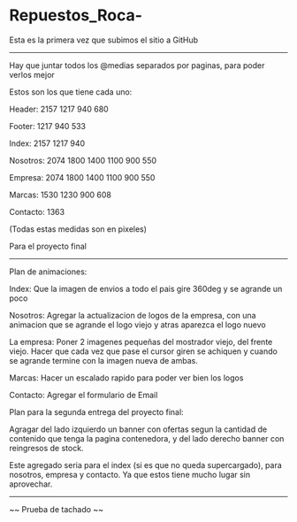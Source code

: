# Repuestos_Roca-

Esta es la primera vez que subimos el sitio a GitHub

-----------------------------------------------------------------------------------------------------------------------------------------------------------------------

Hay que juntar todos los @medias separados por paginas, para poder verlos mejor

Estos son los que tiene cada uno:

Header: 2157 1217 940 680

Footer: 1217 940 533

Index: 2157 1217 940

Nosotros: 2074 1800 1400 1100 900 550

Empresa: 2074 1800 1400 1100 900 550

Marcas: 1530 1230 900 608

Contacto: 1363

(Todas estas medidas son en pixeles)

Para el proyecto final

-----------------------------------------------------------------------------------------------------------------------------------------------------------------------
Plan de animaciones:

Index: Que la imagen de envios a todo el pais gire 360deg y se agrande un poco

Nosotros: Agregar la actualizacion de logos de la empresa, con una animacion que se agrande el logo viejo y atras aparezca el logo nuevo

La empresa: Poner 2 imagenes pequeñas del mostrador viejo, del frente viejo. Hacer que cada vez que pase el cursor giren se achiquen y cuando se agrande termine con la imagen nueva de ambas.

Marcas: Hacer un escalado rapido para poder ver bien los logos

Contacto: Agregar el formulario de Email

Plan para la segunda entrega del proyecto final:

Agragar del lado izquierdo un banner con ofertas segun la cantidad de contenido que tenga la pagina contenedora, y del lado derecho banner con reingresos de stock.

Este agregado seria para el index (si es que no queda supercargado), para nosotros, empresa y contacto. Ya que estos tiene mucho lugar sin aprovechar.

---------------------------------------------------------------------------------------------------------------------------------------------------------------

~~ Prueba de tachado ~~